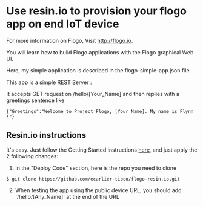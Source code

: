 # Use resin.io to provision your flogo app on end IoT device

For more information on Flogo, Visit http://flogo.io.

You will learn how to build Flogo applications with the Flogo graphical Web UI.

Here, my simple application is described in the flogo-simple-app.json file

This app is a simple REST Server :

It accepts GET request on /hello/[Your_Name] and then replies with a greetings sentence like 
```
{"Greetings":"Welcome to Project Flogo, [Your_Name]. My name is Flynn !"}
````

## Resin.io instructions

It's easy. Just follow the Getting Started instructions [here](https://docs.resin.io/learn/getting-started/raspberrypi3/nodejs/), and just apply the 2 following changes:
1. In the "Deploy Code" section, here is the repo you need to clone
```
$ git clone https://github.com/ecarlier-tibco/flogo-resin.io.git
```
2. When testing the app using the public device URL, you should add '/hello/[Any_Name]' at the end of the URL
